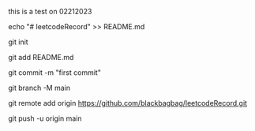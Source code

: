 this is a test on 02212023


echo "# leetcodeRecord" >> README.md

git init

git add README.md

git commit -m "first commit"

git branch -M main

git remote add origin https://github.com/blackbagbag/leetcodeRecord.git

git push -u origin main

